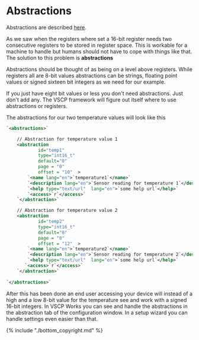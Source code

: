 # Abstractions

Abstractions are described [here](https://grodansparadis.gitbooks.io/the-vscp-specification/vscp_module_description_file.html#).

As we saw when the registers where set a 16-bit register needs two consecutive registers to be stored in register space. This is workable for a machine to handle but humans should not have to cope with things like that. The solution to this problem is **abstractions**

Abstractions should be thought of as being on a level above registers. While registers all are 8-bit values abstractions can be strings, floating point values or signed sixteen bit integers as we need for our example. 

If you just have eight bit values or less you don't need abstractions. Just don't add any. The VSCP framework will figure out itself where to use abstractions or registers.

The abstractions for our two temperature values will look like this

```xml
`<abstractions>`

    // Abstraction for temperature value 1
    <abstraction 
            id="temp1" 
            type="int16_t" 
            default="0" 
            page = "0" 
            offset = "10"  > 
        `<name lang="en">`temperature1`</name>`     
        `<description lang="en">`Sensor reading for temperature 1`</description>`         
        `<help type="text/url"  lang="en">`some help url`</help>`     
        `<access>`r`</access>`     
    `</abstraction>`

    // Abstraction for temperature value 2
    <abstraction 
            id="temp2" 
            type="int16_t" 
            default="0" 
            page = "0" 
            offset = "12"  > 
        `<name lang="en">`temperature2`</name>`     
        `<description lang="en">`Sensor reading for temperature 2`</description>`         
        `<help type="text/url"  lang="en">`some help url`</help>`     
       `<access>`r`</access>`     
    `</abstraction>`
    
`</abstractions>`    

```

After this has been done an end user accessing your device will instead of a high and a low 8-bit value for the temperature see and work with a signed 16-bit integers. In VSCP Works you can see and handle the abstractions in the abstraction tab of the configuration window. In a setup wizard you can handle settings even easier than that.


{% include "./bottom_copyright.md" %}
